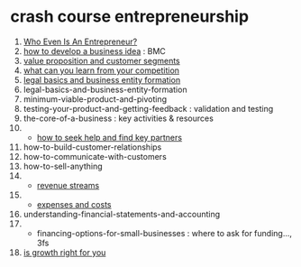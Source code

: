 # crash course entrepreneurship
1. [Who Even Is An Entrepreneur?](Who-Even-Is-An-Entrepreneur)
2. [how to develop a business idea](how-to-develop-a-business-idea) : BMC
3. [value proposition and customer segments](value-proposition-and-customer-segments)
4. [what can you learn from your competition](what-can-you-learn-from-your-competition)
5. [legal basics and business entity formation](legal-basics-and-business-entity-formation)
6. legal-basics-and-business-entity-formation
7. minimum-viable-product-and-pivoting
8. testing-your-product-and-getting-feedback : validation and testing
9. the-core-of-a-business : key activities & resources
10. * [how to seek help and find key partners](how-to-seek-help-and-find-key-partners)
11. how-to-build-customer-relationships
12. how-to-communicate-with-customers
13. how-to-sell-anything
14. * [revenue streams](revenue-streams)
15. * [expenses and costs](expenses-and-costs)
16. understanding-financial-statements-and-accounting
17. * financing-options-for-small-businesses : where to ask for funding..., 3fs
18. [is growth right for you](is-growth-right-for-you)
